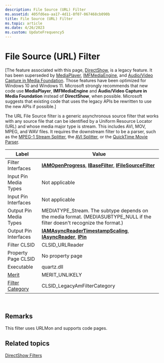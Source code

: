 ```yaml
---
description: File Source (URL) Filter
ms.assetid: 405fd6ea-aa17-4d11-8f07-067468cb090b
title: File Source (URL) Filter
ms.topic: article
ms.date: 4/26/2023
ms.custom: UpdateFrequency5
---
```


# File Source (URL) Filter

\[The feature associated with this page, [DirectShow](/windows/win32/directshow/directshow), is a legacy feature. It has been superseded by [MediaPlayer](/uwp/api/Windows.Media.Playback.MediaPlayer), [IMFMediaEngine](/windows/win32/api/mfmediaengine/nn-mfmediaengine-imfmediaengine), and [Audio/Video Capture in Media Foundation](windows/win32/medfound/audio-video-capture-in-media-foundation). Those features have been optimized for Windows 10 and Windows 11. Microsoft strongly recommends that new code use **MediaPlayer**, **IMFMediaEngine** and **Audio/Video Capture in Media Foundation** instead of **DirectShow**, when possible. Microsoft suggests that existing code that uses the legacy APIs be rewritten to use the new APIs if possible.\]

The URL File Source filter is a generic asynchronous source filter that works with any source file that can be identified by a Uniform Resource Locator (URL) and whose media major type is stream. This includes AVI, MOV, MPEG, and WAV files. It requires the downstream filter to be a parser, such as the [MPEG-1 Stream Splitter](mpeg-1-stream-splitter-filter.md), the [AVI Splitter](avi-splitter-filter.md), or the [QuickTime Movie Parser](quicktime-movie-parser-filter.md).



| Label | Value |
|------------------------------------------|--------------------------------------------------------------------------------------------------------------------------------------|
| Filter Interfaces                        | [**IAMOpenProgress**](/windows/desktop/api/Strmif/nn-strmif-iamopenprogress), [**IBaseFilter**](/windows/desktop/api/Strmif/nn-strmif-ibasefilter), [**IFileSourceFilter**](/windows/desktop/api/Strmif/nn-strmif-ifilesourcefilter)       |
| Input Pin Media Types                    | Not applicable                                                                                                                       |
| Input Pin Interfaces                     | Not applicable                                                                                                                       |
| Output Pin Media Types                   | MEDIATYPE\_Stream. The subtype depends on the media format. (MEDIASUBTYPE\_NULL if the filter doesn't recognize the format.)         |
| Output Pin Interfaces                    | [**IAMAsyncReaderTimestampScaling**](/windows/desktop/api/Strmif/nn-strmif-iamasyncreadertimestampscaling), [**IAsyncReader**](/windows/desktop/api/Strmif/nn-strmif-iasyncreader), [**IPin**](/windows/desktop/api/Strmif/nn-strmif-ipin) |
| Filter CLSID                             | CLSID\_URLReader                                                                                                                     |
| Property Page CLSID                      | No property page                                                                                                                     |
| Executable                               | quartz.dll                                                                                                                           |
| [Merit](merit.md)                       | MERIT\_UNLIKELY                                                                                                                      |
| [Filter Category](filter-categories.md) | CLSID\_LegacyAmFilterCategory                                                                                                        |



 

## Remarks

This filter uses URLMon and supports code pages.

## Related topics

<dl> <dt>

[DirectShow Filters](directshow-filters.md)
</dt> </dl>

 

 



